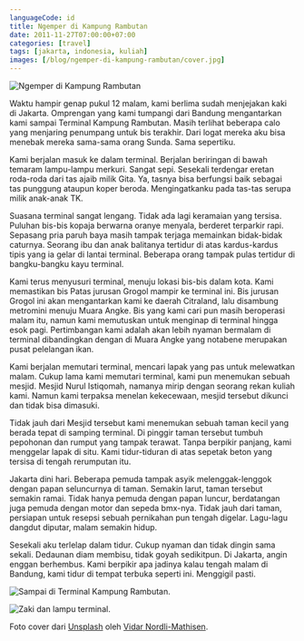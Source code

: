 ```yaml
---
languageCode: id
title: Ngemper di Kampung Rambutan
date: 2011-11-27T07:00:00+07:00
categories: [travel]
tags: [jakarta, indonesia, kuliah]
images: [/blog/ngemper-di-kampung-rambutan/cover.jpg]
---
```

![Ngemper di Kampung Rambutan](cover.jpg)

Waktu hampir genap pukul 12 malam, kami berlima sudah menjejakan kaki di Jakarta. Omprengan yang kami tumpangi dari Bandung mengantarkan kami sampai Terminal Kampung Rambutan. Masih terlihat beberapa calo yang menjaring penumpang untuk bis terakhir. Dari logat mereka aku bisa menebak mereka sama-sama orang Sunda. Sama sepertiku.

Kami berjalan masuk ke dalam terminal. Berjalan beriringan di bawah temaram lampu-lampu merkuri. Sangat sepi. Sesekali terdengar eretan roda-roda dari tas ajaib milik Gita. Ya, tasnya bisa berfungsi baik sebagai tas punggung ataupun koper beroda. Mengingatkanku pada tas-tas serupa milik anak-anak TK.

Suasana terminal sangat lengang. Tidak ada lagi keramaian yang tersisa. Puluhan bis-bis kopaja berwarna oranye menyala, berderet terparkir rapi. Sepasang pria paruh baya masih tampak terjaga memainkan bidak-bidak caturnya. Seorang ibu dan anak balitanya tertidur di atas kardus-kardus tipis yang ia gelar di lantai terminal. Beberapa orang tampak pulas tertidur di bangku-bangku kayu terminal.

Kami terus menyusuri terminal, menuju lokasi bis-bis dalam kota. Kami memastikan bis Patas jurusan Grogol mampir ke terminal ini. Bis jurusan Grogol ini akan mengantarkan kami ke daerah Citraland, lalu disambung metromini menuju Muara Angke. Bis yang kami cari pun masih beroperasi malam itu, namun kami memutuskan untuk menginap di terminal hingga esok pagi. Pertimbangan kami adalah akan lebih nyaman bermalam di terminal dibandingkan dengan di Muara Angke yang notabene merupakan pusat pelelangan ikan.

Kami berjalan memutari terminal, mencari lapak yang pas untuk melewatkan malam. Cukup lama kami memutari terminal, kami pun menemukan sebuah mesjid. Mesjid Nurul Istiqomah, namanya mirip dengan seorang rekan kuliah kami. Namun kami terpaksa menelan kekecewaan, mesjid tersebut dikunci dan tidak bisa dimasuki.

Tidak jauh dari Mesjid tersebut kami menemukan sebuah taman kecil yang berada tepat di samping terminal. Di pinggir taman tersebut tumbuh pepohonan dan rumput yang tampak terawat. Tanpa berpikir panjang, kami menggelar lapak di situ. Kami tidur-tiduran di atas sepetak beton yang tersisa di tengah rerumputan itu.

Jakarta dini hari. Beberapa pemuda tampak asyik melenggak-lenggok dengan papan seluncurnya di taman. Semakin larut, taman tersebut semakin ramai. Tidak hanya pemuda dengan papan luncur, berdatangan juga pemuda dengan motor dan sepeda bmx-nya. Tidak jauh dari taman, persiapan untuk resepsi sebuah pernikahan pun tengah digelar. Lagu-lagu dangdut diputar, malam semakin hidup.

Sesekali aku terlelap dalam tidur. Cukup nyaman dan tidak dingin sama sekali. Dedaunan diam membisu, tidak goyah sedikitpun. Di Jakarta, angin enggan berhembus. Kami berpikir apa jadinya kalau tengah malam di Bandung, kami tidur di tempat terbuka seperti ini. Menggigil pasti.

![Sampai di Terminal Kampung Rambutan.](01-terminal-kampung-rambutan.jpg)

![Zaki dan lampu terminal.](02-zaki-dan-lampu-terminal.jpg)

Foto cover dari [Unsplash](https://unsplash.com/photos/qhP0dR8WPRs) oleh [Vidar Nordli-Mathisen](https://unsplash.com/@vidarnm).
